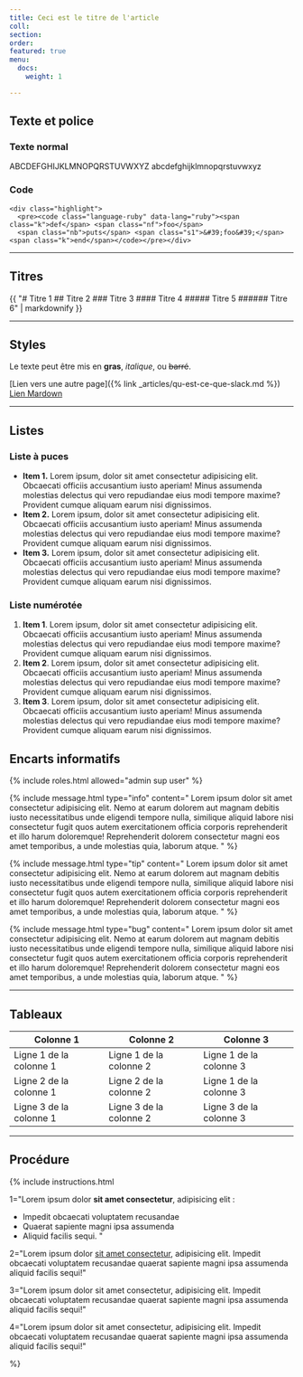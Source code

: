 ```yaml
---
title: Ceci est le titre de l'article
coll: 
section: 
order: 
featured: true
menu:
  docs:
    weight: 1

---
```

## Texte et police

### Texte normal
<div class="message">
<div class="message-body">
ABCDEFGHIJKLMNOPQRSTUVWXYZ abcdefghijklmnopqrstuvwxyz
</div>
</div>

### Code
```
<div class="highlight">
  <pre><code class="language-ruby" data-lang="ruby"><span class="k">def</span> <span class="nf">foo</span>
  <span class="nb">puts</span> <span class="s1">&#39;foo&#39;</span>
<span class="k">end</span></code></pre></div>
```

---

## Titres

<div class="message">
<div class="message-body">
{{
"# Titre 1
## Titre 2
### Titre 3
#### Titre 4
##### Titre 5
###### Titre 6"
| markdownify }}
</div>
</div>

---

## Styles

Le texte peut être mis en **gras**, *italique*, ou ~~barré~~.

[Lien vers une autre page]({% link _articles/qu-est-ce-que-slack.md %})
[Lien Mardown](_articles/qu-est-ce-que-slack.md)

---

## Listes

### Liste à puces
- **Item 1.** Lorem ipsum, dolor sit amet consectetur adipisicing elit. Obcaecati officiis accusantium iusto aperiam! Minus assumenda molestias delectus qui vero repudiandae eius modi tempore maxime? Provident cumque aliquam earum nisi dignissimos.
- **Item 2.** Lorem ipsum, dolor sit amet consectetur adipisicing elit. Obcaecati officiis accusantium iusto aperiam! Minus assumenda molestias delectus qui vero repudiandae eius modi tempore maxime? Provident cumque aliquam earum nisi dignissimos.
- **Item 3.** Lorem ipsum, dolor sit amet consectetur adipisicing elit. Obcaecati officiis accusantium iusto aperiam! Minus assumenda molestias delectus qui vero repudiandae eius modi tempore maxime? Provident cumque aliquam earum nisi dignissimos.

### Liste numérotée
1. **Item 1**. Lorem ipsum, dolor sit amet consectetur adipisicing elit. Obcaecati officiis accusantium iusto aperiam! Minus assumenda molestias delectus qui vero repudiandae eius modi tempore maxime? Provident cumque aliquam earum nisi dignissimos.
2. **Item 2**. Lorem ipsum, dolor sit amet consectetur adipisicing elit. Obcaecati officiis accusantium iusto aperiam! Minus assumenda molestias delectus qui vero repudiandae eius modi tempore maxime? Provident cumque aliquam earum nisi dignissimos.
3. **Item 3**. Lorem ipsum, dolor sit amet consectetur adipisicing elit. Obcaecati officiis accusantium iusto aperiam! Minus assumenda molestias delectus qui vero repudiandae eius modi tempore maxime? Provident cumque aliquam earum nisi dignissimos.

## Encarts informatifs

{% include roles.html allowed="admin sup user" %}

{% include message.html type="info" content="
Lorem ipsum dolor sit amet consectetur adipisicing elit. Nemo at earum dolorem aut magnam debitis iusto necessitatibus unde eligendi tempore nulla, similique aliquid labore nisi consectetur fugit quos autem exercitationem officia corporis reprehenderit et illo harum doloremque! Reprehenderit dolorem consectetur magni eos amet temporibus, a unde molestias quia, laborum atque.
" %}

{% include message.html type="tip" content="
Lorem ipsum dolor sit amet consectetur adipisicing elit. Nemo at earum dolorem aut magnam debitis iusto necessitatibus unde eligendi tempore nulla, similique aliquid labore nisi consectetur fugit quos autem exercitationem officia corporis reprehenderit et illo harum doloremque! Reprehenderit dolorem consectetur magni eos amet temporibus, a unde molestias quia, laborum atque.
" %}

{% include message.html type="bug" content="
Lorem ipsum dolor sit amet consectetur adipisicing elit. Nemo at earum dolorem aut magnam debitis iusto necessitatibus unde eligendi tempore nulla, similique aliquid labore nisi consectetur fugit quos autem exercitationem officia corporis reprehenderit et illo harum doloremque! Reprehenderit dolorem consectetur magni eos amet temporibus, a unde molestias quia, laborum atque.
" %}

---

## Tableaux

| Colonne 1               | Colonne 2               | Colonne 3               |
| ----------------------- | ----------------------- | ----------------------- |
| Ligne 1 de la colonne 1 | Ligne 1 de la colonne 2 | Ligne 1 de la colonne 3 |
| Ligne 2 de la colonne 1 | Ligne 2 de la colonne 2 | Ligne 1 de la colonne 3 |
| Ligne 3 de la colonne 1 | Ligne 3 de la colonne 2 | Ligne 3 de la colonne 3 |

---

## Procédure

{% include instructions.html

1="Lorem ipsum dolor **sit amet consectetur**, adipisicing elit :
- Impedit obcaecati voluptatem recusandae
- Quaerat sapiente magni ipsa assumenda
- Aliquid facilis sequi.
"

2="Lorem ipsum dolor [sit amet consectetur](_articles/comprendre-comment-fonctionnent-les-actions-dans-slack.md), adipisicing elit. Impedit obcaecati voluptatem recusandae quaerat sapiente magni ipsa assumenda aliquid facilis sequi!"

3="Lorem ipsum dolor sit amet consectetur, adipisicing elit. Impedit obcaecati voluptatem recusandae quaerat sapiente magni ipsa assumenda aliquid facilis sequi!"

4="Lorem ipsum dolor sit amet consectetur, adipisicing elit. Impedit obcaecati voluptatem recusandae quaerat sapiente magni ipsa assumenda aliquid facilis sequi!"

%}